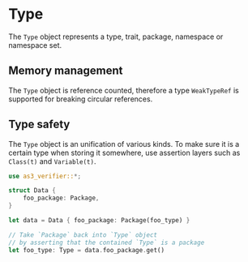 # Type

The `Type` object represents a type, trait, package, namespace or namespace set.

## Memory management

The `Type` object is reference counted, therefore a type `WeakTypeRef` is supported for breaking circular references.

## Type safety

The `Type` object is an unification of various kinds. To make sure it is a certain type when storing it somewhere, use assertion layers such as `Class(t)` and `Variable(t)`.

```rust
use as3_verifier::*;

struct Data {
    foo_package: Package,
}

let data = Data { foo_package: Package(foo_type) }

// Take `Package` back into `Type` object
// by asserting that the contained `Type` is a package
let foo_type: Type = data.foo_package.get()
```